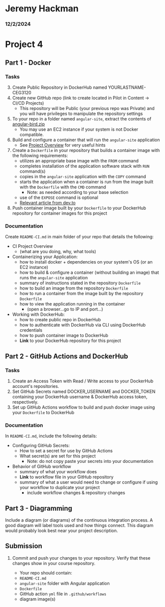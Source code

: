 # Jeremy Hackman

### 12/2/2024

# Project 4

## Part 1 - Docker

### Tasks

3.  Create Public Repository in DockerHub named YOURLASTNAME-CEG3120
4. Create new GitHub repo (link to create located in Pilot in Content -> CI/CD Projects)
    - This repository will be Public (your previous repo was Private) and you will have privileges to manipulate the repository settings
5. To your repo in a folder named `angular-site`, extract the contents of [angular-bird.zip](angular-bird.zip)
    - You may use an EC2 instance if your system is not Docker compatible.
6. Build and configure a container that will run the `angular-site` application
    - See [Project Overview](#project-overview) for very useful hints
7. Create a `Dockerfile` in your repository that builds a container image with the following requirements:
    - utilizes an appropriate base image with the `FROM` command
    - completes installation of the application software stack with `RUN` command(s)
    - copies in the `angular-site` application with the `COPY` command
    - starts the application when a container is run from the image built with the `Dockerfile` with the `CMD` command 
      - Note: as needed according to your base  selection
    - use of the `EXPOSE` command is optional
    - [Relevant article from dev.to](https://dev.to/rodrigokamada/creating-and-running-an-angular-application-in-a-docker-container-40mk)
8. Push container image built by your `Dockerfile` to your DockerHub repository for container images for this project 

### Documentation

Create `README-CI.md` in main folder of your repo that details the following:

- CI Project Overview
  - (what are you doing, why, what tools)
- Containerizing your Application:
  - how to install docker + dependencies on your system's OS (or an EC2 instance)
  - how to build & configure a container (without building an image) that runs the `angular-site` application
  - summary of instructions stated in the repository `Dockerfile`
  - how to build an image from the repository `Dockerfile`
  - how to run a container from the image built by the repository `Dockerfile`
  - how to view the application running in the container 
    - (open a browser...go to IP and port...)
- Working with DockerHub:
  - how to create public repo in DockerHub
  - how to authenticate with DockerHub via CLI using DockerHub credentials
  - how to push container image to DockerHub
  - **Link** to your DockerHub repository for this project

## Part 2 - GitHub Actions and DockerHub

### Tasks

1. Create an Access Token with Read / Write access to your DockerHub account's repositories.
2. Set GitHub Secrets named DOCKER_USERNAME and DOCKER_TOKEN containing your DockerHub username & DockerHub access token, respectively.
3. Set up GitHub Actions workflow to build and push docker image using your `Dockerfile` to DockerHub

### Documentation

In `README-CI.md`, include the following details:

- Configuring GitHub Secrets:
  - How to set a secret for use by GitHub Actions
  - What secret(s) are set for this project
    - Note: do not copy paste your secrets into your documentation
- Behavior of GitHub workflow
  - summary of what your workflow does
  - **Link** to workflow file in your GitHub repository
  - summary of what a user would need to change or configure if using your workflow to duplicate your project
    - include workflow changes & repository changes

## Part 3 - Diagramming

Include a diagram (or diagrams) of the continuous integration process.  A good diagram will label tools used and how things connect.  This diagram would probably look best near your project description.

## Submission

1. Commit and push your changes to your repository. Verify that these changes show in your course repository.

   - Your repo should contain:
   - `README-CI.md`
   - `angular-site` folder with Angular application
   - `Dockerfile`
   - GitHub action `yml` file in `.github/workflows`
   - diagram image(s)

